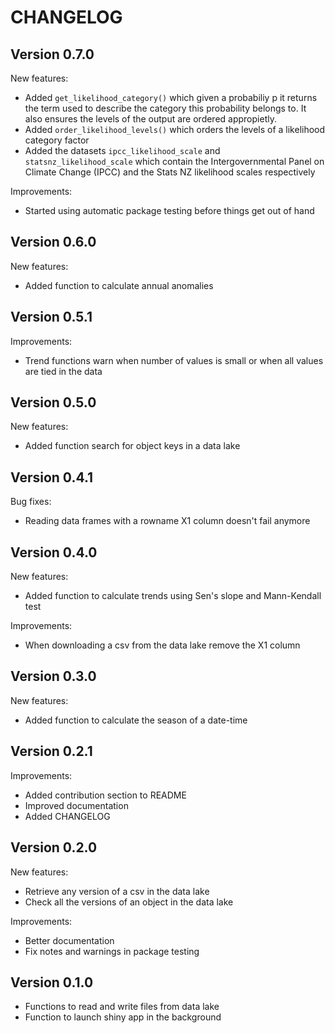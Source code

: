 # CHANGELOG

## Version 0.7.0

New features:

* Added `get_likelihood_category()` which given a probabiliy p it returns the term used to describe the category this probability belongs to. It also ensures the levels of the output are ordered appropietly.
* Added `order_likelihood_levels()` which orders the levels of a likelihood category factor
* Added the datasets `ipcc_likelihood_scale` and `statsnz_likelihood_scale` which contain the Intergovernmental Panel on Climate Change (IPCC) and the Stats NZ likelihood scales respectively

Improvements:

* Started using automatic package testing before things get out of hand

## Version 0.6.0

New features:

* Added function to calculate annual anomalies

## Version 0.5.1

Improvements:

* Trend functions warn when number of values is small or when all values are tied in the data

## Version 0.5.0

New features:

* Added function search for object keys in a data lake

## Version 0.4.1

Bug fixes:

* Reading data frames with a rowname X1 column doesn't fail anymore

## Version 0.4.0

New features:

* Added function to calculate trends using Sen's slope and Mann-Kendall test

Improvements:

* When downloading a csv from the data lake remove the X1 column

## Version 0.3.0

New features:

* Added function to calculate the season of a date-time

## Version 0.2.1

Improvements:

* Added contribution section to README
* Improved documentation
* Added CHANGELOG 

## Version 0.2.0

New features:

* Retrieve any version of a csv in the data lake
* Check all the versions of an object in the data lake

Improvements:

* Better documentation
* Fix notes and warnings in package testing

## Version 0.1.0

* Functions to read and write files from data lake
* Function to launch shiny app in the background
